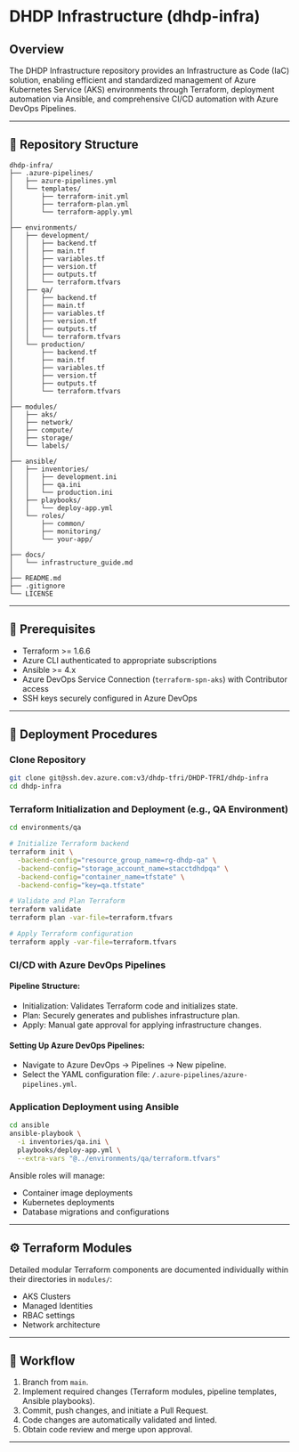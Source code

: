 
# DHDP Infrastructure (dhdp-infra)

## Overview

The DHDP Infrastructure repository provides an Infrastructure as Code (IaC) solution, enabling efficient and standardized management of Azure Kubernetes Service (AKS) environments through Terraform, deployment automation via Ansible, and comprehensive CI/CD automation with Azure DevOps Pipelines.

---

## 🚀 Repository Structure

```
dhdp-infra/
├── .azure-pipelines/
│   ├── azure-pipelines.yml
│   └── templates/
│       ├── terraform-init.yml
│       ├── terraform-plan.yml
│       └── terraform-apply.yml
│
├── environments/
│   ├── development/
│   │   ├── backend.tf
│   │   ├── main.tf
│   │   ├── variables.tf
│   │   ├── version.tf
│   │   ├── outputs.tf
│   │   └── terraform.tfvars
│   ├── qa/
│   │   ├── backend.tf
│   │   ├── main.tf
│   │   ├── variables.tf
│   │   ├── version.tf
│   │   ├── outputs.tf
│   │   └── terraform.tfvars
│   └── production/
│       ├── backend.tf
│       ├── main.tf
│       ├── variables.tf
│       ├── version.tf
│       ├── outputs.tf
│       └── terraform.tfvars
│
├── modules/
│   ├── aks/
│   ├── network/
│   ├── compute/
│   ├── storage/
│   └── labels/
│
├── ansible/
│   ├── inventories/
│   │   ├── development.ini
│   │   ├── qa.ini
│   │   └── production.ini
│   ├── playbooks/
│   │   └── deploy-app.yml
│   └── roles/
│       ├── common/
│       ├── monitoring/
│       └── your-app/
│
├── docs/
│   └── infrastructure_guide.md
│
├── README.md
├── .gitignore
└── LICENSE
```

---

## 🔧 Prerequisites

- Terraform >= 1.6.6
- Azure CLI authenticated to appropriate subscriptions
- Ansible >= 4.x
- Azure DevOps Service Connection (`terraform-spn-aks`) with Contributor access
- SSH keys securely configured in Azure DevOps

---

## 🏁 Deployment Procedures

### Clone Repository
```bash
git clone git@ssh.dev.azure.com:v3/dhdp-tfri/DHDP-TFRI/dhdp-infra
cd dhdp-infra
```

### Terraform Initialization and Deployment (e.g., QA Environment)
```bash
cd environments/qa

# Initialize Terraform backend
terraform init \
  -backend-config="resource_group_name=rg-dhdp-qa" \
  -backend-config="storage_account_name=stacctdhdpqa" \
  -backend-config="container_name=tfstate" \
  -backend-config="key=qa.tfstate"

# Validate and Plan Terraform
terraform validate
terraform plan -var-file=terraform.tfvars

# Apply Terraform configuration
terraform apply -var-file=terraform.tfvars
```

### CI/CD with Azure DevOps Pipelines

#### Pipeline Structure:
- Initialization: Validates Terraform code and initializes state.
- Plan: Securely generates and publishes infrastructure plan.
- Apply: Manual gate approval for applying infrastructure changes.

#### Setting Up Azure DevOps Pipelines:
- Navigate to Azure DevOps → Pipelines → New pipeline.
- Select the YAML configuration file: `/.azure-pipelines/azure-pipelines.yml`.

### Application Deployment using Ansible
```bash
cd ansible
ansible-playbook \
  -i inventories/qa.ini \
  playbooks/deploy-app.yml \
  --extra-vars "@../environments/qa/terraform.tfvars"
```

Ansible roles will manage:
- Container image deployments
- Kubernetes deployments
- Database migrations and configurations

---

## ⚙️ Terraform Modules

Detailed modular Terraform components are documented individually within their directories in `modules/`:
- AKS Clusters
- Managed Identities
- RBAC settings
- Network architecture

---

## 🤝 Workflow

1. Branch from `main`.
2. Implement required changes (Terraform modules, pipeline templates, Ansible playbooks).
3. Commit, push changes, and initiate a Pull Request.
4. Code changes are automatically validated and linted.
5. Obtain code review and merge upon approval.

---

